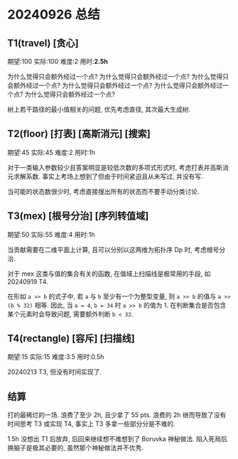 # 20240926 总结

## T1(travel) [贪心]

期望:100 实际:100 难度:2 用时:**2.5h**

为什么觉得只会额外经过一个点? 为什么觉得只会额外经过一个点? 为什么觉得只会额外经过一个点? 为什么觉得只会额外经过一个点? 为什么觉得只会额外经过一个点? 为什么觉得只会额外经过一个点?

树上若干路径的最小值相关的问题, 优先考虑直径, 其次最大生成树.

## T2(floor) [打表] [高斯消元] [搜索]

期望:45 实际:45 难度:2 用时:1h

对于一类输入参数较少且答案明显是较低次数的多项式形式时, 考虑打表并高斯消元求解系数. 事实上考场上想到了但由于时间紧迫且从未写过, 并没有写.

当可能的状态数很少时, 考虑直接搜出所有的状态而不要手动分类讨论.

## T3(mex) [根号分治] [序列转值域]

期望:50 实际:55 难度:4 用时:1h

当贡献需要在二维平面上计算, 且可以分别以这两维为拓扑序 Dp 时, 考虑根号分治.

对于 $\text{mex}$ 这类与值的集合有关的函数, 在值域上扫描线是极常用的手段, 如 20240919 T4.

在形如 ``a >> b`` 的式子中, 若 ``a`` 与 ``b`` 至少有一个为整型变量, 则 ``a >> b`` 的值与 ``a >> (b % 32)`` 相等. 因此, 当 ``a = 4``, ``b = 34`` 时 ``a >> b`` 的值为 1. 在判断集合是否包含某个元素时会导致问题, 需要额外判断 ``b < 32``.

## T4(rectangle) [容斥] [扫描线]

期望:15 实际:15 难度:3.5 用时:0.5h

20240213 T3, 但没有时间实现了.

## 结算

打的最稀烂的一场. 浪费了至少 2h, 且少拿了 55 pts. 浪费的 2h 继而导致了没有时间思考 T3 或实现 T4, 事实上 T3 多拿一些部分分是不难的.

1.5h 没想出 T1 后放弃, 后回来继续想不难想到了 Boruvka 神秘做法. 陷入死局后换脑子是极其必要的, 虽然那个神秘做法并不优秀.
